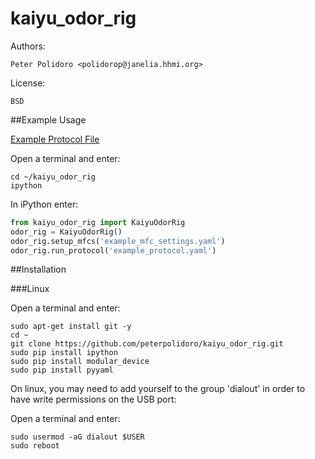 # kaiyu_odor_rig

Authors:

    Peter Polidoro <polidorop@janelia.hhmi.org>

License:

    BSD

##Example Usage

[Example Protocol File](./example_protocol.yaml)

Open a terminal and enter:

```shell
cd ~/kaiyu_odor_rig
ipython
```

In iPython enter:

```python
from kaiyu_odor_rig import KaiyuOdorRig
odor_rig = KaiyuOdorRig()
odor_rig.setup_mfcs('example_mfc_settings.yaml')
odor_rig.run_protocol('example_protocol.yaml')
```

##Installation

###Linux

Open a terminal and enter:

```shell
sudo apt-get install git -y
cd ~
git clone https://github.com/peterpolidoro/kaiyu_odor_rig.git
sudo pip install ipython
sudo pip install modular_device
sudo pip install pyyaml
```

On linux, you may need to add yourself to the group 'dialout' in order
to have write permissions on the USB port:

Open a terminal and enter:

```shell
sudo usermod -aG dialout $USER
sudo reboot
```
